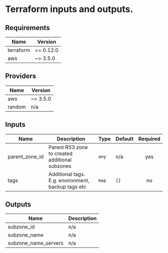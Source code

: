 # Terraform inputs and outputs.

## Requirements

| Name | Version |
|------|---------|
| terraform | >= 0.12.0 |
| aws | ~> 3.5.0 |

## Providers

| Name | Version |
|------|---------|
| aws | ~> 3.5.0 |
| random | n/a |

## Inputs

| Name | Description | Type | Default | Required |
|------|-------------|------|---------|:--------:|
| parent\_zone\_id | Parent R53 zone to created additional subzones | `any` | n/a | yes |
| tags | Additional tags. E.g. environment, backup tags etc | `map` | `{}` | no |

## Outputs

| Name | Description |
|------|-------------|
| subzone\_id | n/a |
| subzone\_name | n/a |
| subzone\_name\_servers | n/a |

